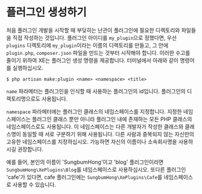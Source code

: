 # 플러그인 생성하기

처음 플러그인 개발을 시작할 때 부딪히는 난관이 플러그인에 필요한 디렉토리와 파일들을 직접 작성하는 것입니다. 플러그인 아이디를 `my_plugin`으로 정했다면, 우선 `plugins` 디렉토리에 `my_plugin`이라는 이름의 디렉토리를 만들고, 그 안에 `plugin.php`, `composer.json` 파일을 만드는 것부터 시작해야 합니다. 이러한 수고를 줄이기 위하여 XE는 플러그인 생성 명령을 제공합니다. 터미널에서 아래와 같이 명령어를 실행하십시오.

```
$ php artisan make:plugin <name> <namespace> <title>
```

`name` 파라메터는 플러그인을 인식할 때 사용하는 플러그인의 id입니다. 플러그인의 디렉토리명으로도 사용됩니다.

`namespace` 파라메터에는 플러그인 클래스의 네임스페이스를 지정합니다. 지정한 네임스페이스는 플러그인 클래스 뿐만 아니라 플러그인 내에 존재하는 모든 PHP 클래스의 네임스페이스로도 사용됩니다. 이 네임스페이스는 다른 개발자가 작성한 클래스와 클래스명이 동일할 때 서로 구분하기 위해 사용됩니다. 다른 사람과 중복되지 않는 자신만의 고유한 네임스페이스를 지정하십시오. 가능하면 자신의 이름이나 소속회사명을 사용하시길 권장합니다. 

예를 들어, 본인의 이름이 'SungbumHong'이고 'blog' 플러그인이라면 `SungbumHong\XePlugins\Blog`를 네임스페이스로 사용하십시오. 또다른 플러그인 'cafe'가 있다면, cafe 플러그인에는 `SungbumHong\XePlugins\Cafe`를 네임스페이스로 사용할 수 있습니다.



